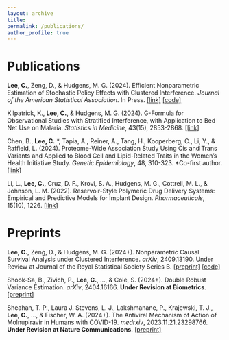 ```yaml
---
layout: archive
title: 
permalink: /publications/
author_profile: true
---
```


# Publications

**Lee, C.**, Zeng, D., & Hudgens, M. G. 
    (2024). 
    Efficient Nonparametric Estimation of Stochastic Policy Effects with Clustered Interference.
    _Journal of the American Statistical Association_. 
    In Press.
    [[link]](https://www.tandfonline.com/doi/full/10.1080/01621459.2024.2340789)
    [[code]](https://github.com/chanhwa-lee/NPCI)


  Kilpatrick, K., **Lee, C.**, \& Hudgens, M. G.
    (2024). 
    G-Formula for Observational Studies with Stratified Interference, with Application to Bed Net Use on Malaria.
    _Statistics in Medicine_,
    43(15), 2853-2868. 
    [[link]](https://onlinelibrary.wiley.com/doi/abs/10.1002/sim.10102)
    
  Chen, B., **Lee, C.** *, Tapia, A., Reiner, A., Tang, H., Kooperberg, C., Li, Y., \& Raffield, L. 
    (2024).
    Proteome-Wide Association Study Using Cis and Trans Variants and Applied to Blood Cell and Lipid-Related Traits in the Women’s Health Initiative Study.
    _Genetic Epidemiology_,
    48, 310-323.
    *Co-first author.
    [[link]](https://onlinelibrary.wiley.com/doi/10.1002/gepi.22578?af=R)

  Li, L., **Lee, C.**,
    Cruz, D. F., Krovi, S. A., Hudgens, M. G., Cottrell, M. L., \& Johnson, L. M.
    (2022). 
    Reservoir-Style Polymeric Drug Delivery Systems: Empirical and Predictive Models for Implant Design.
    _Pharmaceuticals_, 15(10), 1226.
    [[link]](https://www.mdpi.com/1424-8247/15/10/1226)

# Preprints

**Lee, C.**, Zeng, D., \& Hudgens, M. G.
    (2024+). 
    Nonparametric Causal Survival Analysis under Clustered Interference.
    _arXiv_, 2409.13190.
    Under Review at Journal of the Royal Statistical Society Series B.
    [[preprint]](https://arxiv.org/abs/2409.13190)
    [[code]](https://github.com/chanhwa-lee/NPSACI)

Shook-Sa, B., Zivich, P., **Lee, C.**, ..., \& Cole, S.
    (2024+). 
    Double Robust Variance Estimation.
    _arXiv_, 2404.16166.
    **Under Revision at Biometrics**.
    [[preprint]](https://arxiv.org/abs/2404.16166)

Sheahan, T. P., 
    Laura J. Stevens, L. J., Lakshmanane, P., Krajewski, T. J., 
    **Lee, C.**, ..., 
    \& Fischer, W. A.
    (2024+).
    The Antiviral Mechanism of Action of Molnupiravir in Humans with COVID-19.
    _medrxiv_, 2023.11.21.23298766.
    **Under Revision at Nature Communications**.
    [[preprint]](https://www.medrxiv.org/content/10.1101/2023.11.21.23298766v1)

